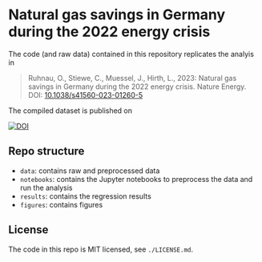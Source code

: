 # Natural gas savings in Germany during the 2022 energy crisis

The code (and raw data) contained in this repository replicates the analyis in

> Ruhnau, O., Stiewe, C., Muessel, J., Hirth, L., 2023: Natural gas savings in Germany during the 2022 energy crisis. Nature Energy. DOI: [10.1038/s41560-023-01260-5](https://doi.org/10.1038/s41560-023-01260-5)

The compiled dataset is published on 

[![DOI](https://zenodo.org/badge/DOI/10.5281/zenodo.7782052.svg)](https://doi.org/10.5281/zenodo.7782052)

## Repo structure

* `data`: contains raw and preprocessed data
* `notebooks`: contains the Jupyter notebooks to preprocess the data and run the analysis
* `results`: contains the regression results
* `figures`: contains figures

## License

The code in this repo is MIT licensed, see `./LICENSE.md`.

